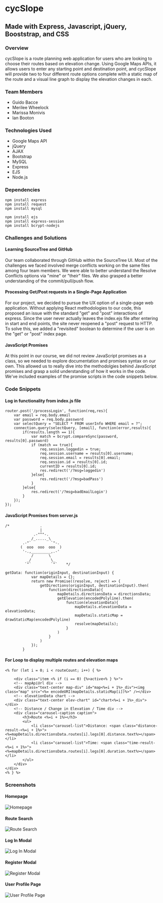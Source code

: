 # cycSlope
## Made with Express, Javascript, jQuery, Booststrap, and CSS

### Overview
cycSlope is a route planning web application for users who are looking to choose their routes based on elevation change. Using Google Maps APIs, it allows users to enter any starting point and destination point, and cycSlope will provide two to four different route options complete with a static map of the route and a visual line graph to display the elevation changes in each.

### Team Members
* Guido Bacce
* Merilee Wheelock
* Marissa Monivis
* Ian Booton

### Technologies Used
* Google Maps API
* jQuery
* AJAX
* Bootstrap
* MySQL
* Express
* EJS
* Node.js

### Dependencies
```
npm install express
npm install request
npm install mysql

npm install ejs
npm install express-session
npm install bcrypt-nodejs
```

### Challenges and Solutions
#### Learning SourceTree and GitHub
Our team collaborated through GitHub within the SourceTree UI. Most of the challenges we faced involved merge conflicts working on the same files among four team members. We were able to better understand the Resolve Conflicts options via "mine" or "their" files. We also grasped a better understanding of the commit/pull/push flow.
#### Processing Get/Post requests in a Single-Page Application
For our project, we decided to pursue the UX option of a single-page web application. Without applying React methodologies to our code, this proposed an issue with the standard "get" and "post" interactions of express. Since the user never actually leaves the index.ejs file after entering in start and end points, the site never reopened a "post" request to HTTP. To solve this, we added a "revisited" boolean to determine if the user is on the "get" or "post" index page.
#### JavaScript Promises
At this point in our course, we did not review JavaScript promises as a class, so we needed to explore documentation and promises syntax on our own. This allowed us to really dive into the methodolgies behind JavaScript promises and grasp a solid understanding of how it works in the code. We've included examples of the promise scripts in the code snippets below.

### Code Snippets
#### Log in functionality from index.js file
```
router.post('/processLogin', function(req,res){
    var email = req.body.email
    var password = req.body.password
    var selectQuery = "SELECT * FROM userInfo WHERE email = ?";
    connection.query(selectQuery, [email], function(error,results){
        if(results.length == 1){
            var match = bcrypt.compareSync(password, results[0].password)
            if (match == true){
                req.session.loggedin = true;
                req.session.username = results[0].username;
                req.session.email = results[0].email;
                req.session.id = results[0].id;
                currentID = results[0].id;
                res.redirect('/?msg=loggedin')
            }else{
                res.redirect('/?msg=badPass')
            }
        }else{
            res.redirect('/?msg=badEmailLogin')
        }
    });
});
```
#### JavaScript Promises from server.js
```
/*              .
                |
             .-"^"-.
            /_....._\
        .-"`         `"-.
       (  ooo  ooo  ooo  )
        '-.,_________,.-'
            /       \
          _/         \_
         `"`         `"`    */
         
getData: function(originInput, destinationInput) {
            var mapDetails = {};
            return new Promise((resolve, reject) => {
                getDirections(originInput, destinationInput).then(
                    function(directionsData){
                    	mapDetails.directionsData = directionsData;
                        getElevation(encodedPolyline).then(
		                    function(elevationData){
		                    	mapDetails.elevationData = elevationData;
		                        mapDetails.staticMap = drawStaticMap(encodedPolyline)
		                        resolve(mapDetails);
		                    }                        	
                        )
                    }
                )
        	});
		}
```
#### For Loop to display multiple routes and elevation maps
```
<% for (let i = 0; i < routeCount; i++) { %>

    <div class="item <% if (i == 0) {%>active<% } %>">
    <!-- mapApiUrl div -->
    <div class="text-center map-div" id="map<%=i + 1%>_div"><img class="map" src="<%= encodeURI(mapDetails.staticMap[i])%>" /></div>
    <!-- elevationData chart -->
    <div class="text-center elev-chart" id="chart<%=i + 1%>_div"></div>
    <!-- Distance / Change in Elevation / Time div -->
    <div class="carousel-caption caption">
        <h3>Route <%=i + 1%></h3>
        <ul>
            <li class="carousel-list">Distance: <span class="distance-result-<%=i + 1%>"><%=mapDetails.directionsData.routes[i].legs[0].distance.text%></span></li>
            <li class="carousel-list">Time: <span class="time-result-<%=i + 1%>"><%=mapDetails.directionsData.routes[i].legs[0].duration.text%></span></li>
        </ul>
    </div>
</div>
<% } %>
```

### Screenshots
#### Homepage
![Homepage](../images/homepage.png)
#### Route Search
![Route Search](/images/route-search.png)
#### Log In Modal
![Log In Modal](/images/login-modal.png)
#### Register Modal
![Register Modal](/images/register-modal.png)
#### User Profile Page
![User Profile Page](/images/profile-page.png)